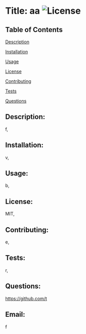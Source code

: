 # Title: aa ![License](https://img.shields.io/badge/License-MIT-blue.svg "License Badge")
  
  ## Table of Contents 

[Description](#description:)

[Installation](#installation)

[Usage](#usage)

[License](#license)

[Contributing](#contributing)

[Tests](#tests)

[Questions](#questions) 


## Description: 
f,
## Installation: 
v,
## Usage: 
b,
## License: 
MIT,
## Contributing: 
e,
## Tests: 
r,
## Questions: 
https://github.com/t
## Email:
f
